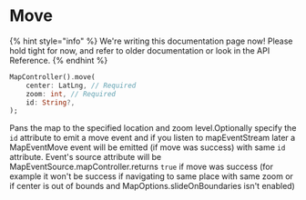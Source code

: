 # Move

{% hint style="info" %}
We're writing this documentation page now! Please hold tight for now, and refer to older documentation or look in the API Reference.
{% endhint %}

```dart
MapController().move(
    center: LatLng, // Required
    zoom: int, // Required
    id: String?,
);
```

Pans the map to the specified location and zoom level.Optionally specify the `id` attribute to emit a move event and if you listen to mapEventStream later a MapEventMove event will be emitted (if move was success) with same `id` attribute. Event's source attribute will be MapEventSource.mapController.returns `true` if move was success (for example it won't be success if navigating to same place with same zoom or if center is out of bounds and MapOptions.slideOnBoundaries isn't enabled)
